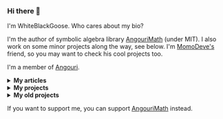 ### Hi there 👋

I'm WhiteBlackGoose. Who cares about my bio?

I'm the author of symbolic algebra library <a href="https://am.angouri.org">AngouriMath</a> (under MIT). I also work on some minor projects along the way, see below. I'm <a href="https://github.com/MomoDeve">MomoDeve's</a> friend, so you may want to check his cool projects too.

I'm a member of <a href="https://angouri.org">Angouri</a>.

<details><summary><strong>My articles</strong></summary><p>

I wrote a few articles, maybe some people will be interested in them:
1. <a href="https://dzone.com/articles/a-simple-simulation-of-custom-physical-interaction">Simple simulation of custom physical interactions with particles</a>
2. <a href="https://habr.com/en/post/465523/">Yet another snake with Kivy, Python</a>
3. <a href="https://habr.com/en/post/486496/">Symbolic algrebra in C#</a> (quite outdated though, written at the very beginning of AngouriMath)
4. <a href="https://gist.github.com/WhiteBlackGoose/5b84b2237704a91ffe7f34372196df32">Generic tensors in C#</a>
5. <a href="https://habr.com/en/post/528816/">Jupyter in .NET</a>
6. <a href="https://gist.github.com/WhiteBlackGoose/a468aea025dcea34bbed3a196cbd1e77">Parameterless methods are bad for immutable objects</a>
7. <a href="https://www.reddit.com/r/dotnet/comments/jv7qqt/net_jupyter_math_looks_awesome/">Math in Jupyter for .NET</a>

</p></details>

<details><summary><strong>My projects</strong></summary><p>

Sorted from the most important to the least:
1. <a href="https://am.angouri.org">AngouriMath</a> (2019-2021)
2. <a href="https://github.com/asc-community/GenericTensor">GenericTensor</a> (2020)
3. <a href="https://github.com/asc-community/dotnet-benchmarks">DotnetBenchmarks</a> (2020-2021)
4. <a href="https://github.com/WhiteBlackGoose/FieldCache">FieldCache</a> (2020)
5. <a href="https://github.com/WhiteBlackGoose/MinimalismSinglePageWebsiteTemplate">Template for one-page website</a> (2021)
6. <a href="https://github.com/WhiteBlackGoose/hgt2png">Hgt to png</a> (2021)
7. <a href="https://github.com/WhiteBlackGoose/UsefulCodeSnippets">Code snippets</a> (2021)

</p>

</details>

<details><summary><strong>My old projects</strong></summary><p>

There're a few projects that I decided to upload to GitHub:
1. <a href="https://github.com/WhiteBlackGoose/leostudio">Leo Studio</a> (2016)
2. <a href="https://github.com/WhiteBlackGoose/GunsVsMonsters">Guns vs Monsters</a> (2016)
3. <a href="https://github.com/WhiteBlackGoose/LogicSchemeEmulator">Logic Scheme Emulator</a> (2017)
4. <a href="https://github.com/WhiteBlackGoose/HI19">HI19 handwriting recognition system</a> (2018-2019)

</p></details>

If you want to support me, you can support <a href="https://patreon.com/AngouriMath">AngouriMath</a> instead.
